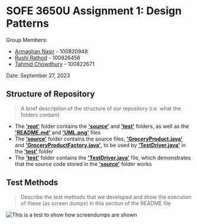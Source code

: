# SOFE 3650U Assignment 1: Design Patterns
Group Members:
- [Armaghan Nasir](https://github.com/Armaghan180) - 100820948
- [Rushi Rathod](https://github.com/rushirajrathod) - 100826456
- [Tahmid Chowdhury](https://github.com/tahmid-chowdhury) - 100822671

Date: September 27, 2023

## Structure of Repository
> A brief description of the structure of our repository (i.e. what the folders contain)
- The **['root'](https://github.com/tahmid-chowdhury/SOFE3650U-assignment1/tree/main)** folder contains the **['source'](https://github.com/tahmid-chowdhury/SOFE3650U-assignment1/tree/main/source)** and **['test'](https://github.com/tahmid-chowdhury/SOFE3650U-assignment1/tree/main/test)** folders, as well as the **['README.md'](https://github.com/tahmid-chowdhury/SOFE3650U-assignment1/blob/main/README.md)** and **['UML.png'](https://github.com/tahmid-chowdhury/SOFE3650U-assignment1/blob/main/UML.png)** files
- The **['source'](https://github.com/tahmid-chowdhury/SOFE3650U-assignment1/tree/main/source)** folder contains the source files, **['GroceryProduct.java'](https://github.com/tahmid-chowdhury/SOFE3650U-assignment1/blob/main/source/GroceryProduct.java)** and **['GroceryProductFactory.java'](https://github.com/tahmid-chowdhury/SOFE3650U-assignment1/blob/main/source/GroceryProductFactory.java)**, to be used by **['TestDriver.java'](https://github.com/tahmid-chowdhury/SOFE3650U-assignment1/blob/main/TestDriver.java)** in the **['test'](https://github.com/tahmid-chowdhury/SOFE3650U-assignment1/tree/main/test)** folder
- The **['test'](https://github.com/tahmid-chowdhury/SOFE3650U-assignment1/tree/main/test)** folder contains the **['TestDriver.java'](https://github.com/tahmid-chowdhury/SOFE3650U-assignment1/blob/main/TestDriver.java)** file, which demonstrates that the source code stored in the **['source'](https://github.com/tahmid-chowdhury/SOFE3650U-assignment1/tree/main/source)** folder works

## Test Methods
> Describe the test methods that we developed and show the execution of these (as screen dumps) in this section of the README file

![This is a test to show how screendumps are shown](https://media.sproutsocial.com/uploads/2017/02/10x-featured-social-media-image-size.png)
